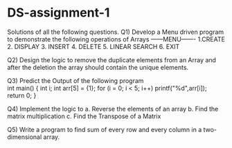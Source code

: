 # DS-assignment-1
Solutions of all the following questions.
Q1) Develop a Menu driven program to demonstrate the following operations of Arrays 
——MENU——- 
1.CREATE 
2. DISPLAY 
3. INSERT 
4. DELETE 
5. LINEAR SEARCH 
6. EXIT 


Q2) Design the logic to remove the duplicate elements from an Array and after the 
deletion the array should contain the unique elements. 


Q3) Predict the Output of the following program  
int main() 
{ 
int i; 
int arr[5] = {1}; 
for (i = 0; i < 5; i++) 
printf("%d",arr[i]); 
return 0; 
} 


Q4) Implement the logic to 
a. Reverse the elements of an array 
b. Find the matrix multiplication 
c. Find the Transpose of a Matrix 


Q5) Write a program to find sum of every row and every column in a two-dimensional 
array. 
